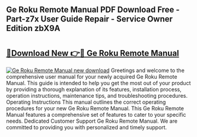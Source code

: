 ## Ge Roku Remote Manual PDF Download Free - Part-z7x User Guide Repair - Service Owner Edition zbX9A

# <h2><a href="http://bc44633.oget.top/?id=Ge+Roku+Remote+Manual">🔗Download New 👉🔴 Ge Roku Remote Manual</a></h2>

[![Ge Roku Remote Manual new download](https://i.imgur.com/5g1atiW.png)](http://bc44633.oget.top/?id=Ge+Roku+Remote+Manual)
Greetings and welcome to the comprehensive user manual for your newly acquired Ge Roku Remote Manual. This guide is intended to help you get the most out of your product by providing a thorough explanation of its features, installation process, operation instructions, maintenance tips, and troubleshooting procedures. Operating Instructions This manual outlines the correct operating procedures for your new Ge Roku Remote Manual. This Ge Roku Remote Manual features a comprehensive set of features to cater to your specific needs. Dedicated Customer Support Ge Roku Remote Manual. We are committed to providing you with personalized and timely support.

